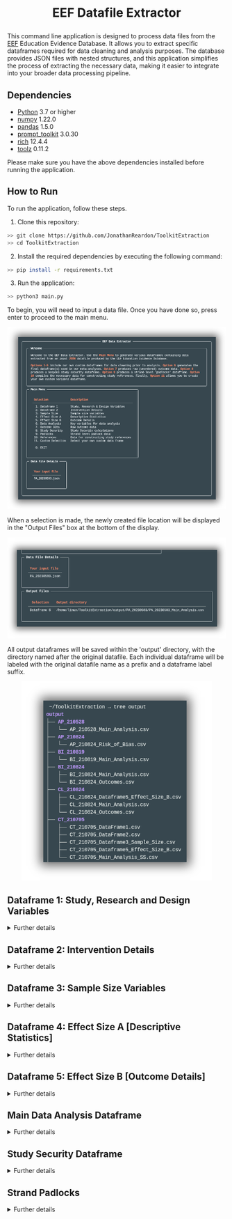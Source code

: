 <h1 align="center">

EEF Datafile Extractor

</h1>

This command line application is designed to process data files from the [EEF](https://educationendowmentfoundation.org.uk/education-evidence/teaching-learning-toolkit?gclid=CjwKCAjwjMiiBhA4EiwAZe6jQ3WnUgowD16xFwcG_6hZySd_qiKcElx5wRI0BjJAdwj5RkFT_kzz1hoCS_MQAvD_BwE) Education Evidence Database. It allows you to extract specific dataframes required for data cleaning and analysis purposes. The database provides JSON files with nested structures, and this application simplifies the process of extracting the necessary data, making it easier to integrate into your broader data processing pipeline.

## Dependencies

-   [Python](https://www.python.org/) 3.7 or higher
-   [numpy](https://github.com/numpy/numpy) 1.22.0
-   [pandas](https://github.com/pandas-dev/pandas) 1.5.0
-   [prompt_toolkit](https://github.com/prompt-toolkit/python-prompt-toolkit) 3.0.30
-   [rich](https://github.com/Textualize/rich/tree/6d30ad0f30028210124c149811cbbe2b183711f9) 12.4.4
-   [toolz](https://github.com/pytoolz/toolz) 0.11.2

Please make sure you have the above dependencies installed before running the application.

## How to Run

To run the application, follow these steps.

1.  Clone this repository:

``` bash
>> git clone https://github.com/JonathanReardon/ToolkitExtraction
>> cd ToolkitExtraction
```

2.  Install the required dependencies by executing the following command:

``` bash
>> pip install -r requirements.txt
```

3.  Run the application:

``` bash
>> python3 main.py
```

To begin, you will need to input a data file. Once you have done so, press enter to proceed to the main menu.

<p align="center">

<img src="/img/visual1.png"/>

</p>

When a selection is made, the newly created file location will be displayed in the "Output Files" box at the bottom of the display.

<p align="center">

<img src="/img/visual3.png"/>

</p>

All output dataframes will be saved within the 'output' directory, with the directory named after the original datafile. Each individual dataframe will be labeled with the original datafile name as a prefix and a dataframe label suffix.

<p align="center">

<img src="/img/visual2.png"/>

</p>

## Dataframe 1: Study, Research and Design Variables

<details>

<summary>Further details</summary>

| Variable                         | Data Type       | Column Name       |
|----------------------------------|-----------------|-------------------|
| `Eppi ID`                        | `raw`           | `id`              |
| `Author`                         | `raw`           | `pub_author`      |
| `Year`                           | `raw`           | `pub_year`        |
| `Abstract`                       | `raw`           | `abstract`        |
| `Admin Strand`                   | `raw, info`     | `strand`          |
| `Toolkit Version`                | `raw`           | `toolkit_version` |
| `Publication Type EPPI`          | `raw`           | `pub_eppi`        |
| `Publication Type`               | `raw, ht, info` | `pub_type_raw`    |
| `Country`                        | `raw`           | `loc_country_raw` |
| `Educational Setting`            | `raw, ht, info` | `int_setting`     |
| `Study Realism`                  | `raw, ht, info` | `eco_valid`       |
| `Student Age`                    | `raw, ht, info` | `part_age`        |
| `Number of Schools Intervention` | `info, ht`      | `school_treat`    |
| `Number of Schools Control`      | `info, ht`      | `school_cont`     |
| `Number of Schools Total`        | `info, ht`      | `school_total`    |
| `Number of Schools NA`           | `raw, info, ht` | `school_na`       |
| `Number of Classes Intervention` | `info, ht`      | `class_treat`     |
| `Number of Classes Control`      | `info, ht`      | `class_cont`      |
| `Number of Classes Total`        | `info, ht`      | `class_total`     |
| `Number of Classes NA`           | `raw, info, ht` | `class_na`        |
| `Treatment Group`                | `raw, ht, info` | `treat_group`     |
| `Participant Assignment`         | `raw, ht, info` | `part_assig`      |
| `Level of Assignment`            | `raw, ht, info` | `level_assig`     |
| `Study Design`                   | `raw, ht, info` | `int_desig`       |
| `Randomisation`                  | `raw, ht, info` | `rand`            |
| `Other Outcomes`                 | `raw, ht, info` | `out_other`       |
| `Additional Outcomes`            | `raw, ht, info` | `out_info`        |
| `Other Participants Outcomes`    | `ht, info`      | `part_other`      |

</details>

## Dataframe 2: Intervention Details

<details>

<summary>Further details</summary>

| Variable                                     | Data Type       | Column Name       |
|----------------------------------------------|-----------------|-------------------|
| `Eppi ID`                                    | `raw`           | `id`              |
| `Author`                                     | `raw`           | `pub_author`      |
| `Year`                                       | `raw`           | `pub_year`        |
| `Admin Strand`                               | `raw, info`     | `strand`          |
| `Toolkit Version`                            | `raw`           | `toolkit_version` |
| `Intervention Name`                          | `ht, info`      | `int_name`        |
| `Intervention Description`                   | `ht, info`      | `int_desc`        |
| `Intervention Objectives`                    | `ht, info`      | `int_objec`       |
| `Intervention Organization Type`             | `raw, ht, info` | `int_prov`        |
| `Intervention Training Provided`             | `raw, ht, info` | `int_training`    |
| `Intervention Focus`                         | `raw, ht, info` | `int_part`        |
| `Intervention Teaching Approach`             | `raw, ht, info` | `int_approach`    |
| `Digital Technology`                         | `raw, ht, info` | `digit_tech`      |
| `Parent Engagement`                          | `raw, ht, info` | `parent_partic`   |
| `Intervention Time`                          | `raw, ht, info` | `int_when`        |
| `Intervention Delivery`                      | `raw, ht, info` | `int_who`         |
| `Intervention Duration`                      | `ht, info`      | `int_dur`         |
| `Intervention Frequency`                     | `ht, info`      | `int_freq`        |
| `Intervention Session Length`                | `ht, info`      | `int_leng`        |
| `Intervention Detail`                        | `raw, ht, info` | `int_fidel`       |
| `Intervention Costs`                         | `raw, ht, info` | `int_cost`        |
| `Intervention Evaluation`                    | `raw`           | `int_eval`        |
| `Baseline Differences`                       | `raw, ht, info` | `base_diff`       |
| `Comparison Analysis`                        | `raw, ht, info` | `comp_anal`       |
| `Comparison Variables Reported`              | `raw, ht, info` | `comp_var`        |
| `Comparison Variables Reported (Which Ones)` | `raw, ht, info` | `comp_var_rep`    |
| `Clustering`                                 | `raw, ht`       | `clust_anal`      |

</details>

## Dataframe 3: Sample Size Variables

<details>

<summary>Further details</summary>

| Variable                                   | Data Type       | Column Name       |
|--------------------------------------------|-----------------|-------------------|
| `Eppi ID`                                  | `raw`           | `id`              |
| `Author`                                   | `raw`           | `pub_author`      |
| `Year`                                     | `raw`           | `pub_year`        |
| `Admin Strand`                             | `raw, info`     | `strand`          |
| `Toolkit Version`                          | `raw`           | `toolkit_version` |
| `Sample Size`                              | `info, ht`      | `sample_analysed` |
| `Gender`                                   | `raw, ht, info` | `part_gen`        |
| `Low SES Percentage`                       | `info, raw`     | `fsm_perc`        |
| `Further SES Info`                         | `info, ht`      | `fsm_info`        |
| `No Low SES FSM Info`                      | `raw, info`     | `fsm_na`          |
| `Sample Size Intervention`                 | `ht, info`      | `base_n_treat`    |
| `Sample Size Control`                      | `ht, info`      | `base_n_cont`     |
| `Sample Size Second Intervention`          | `ht, info`      | `base_n_treat2`   |
| `Sample Size Third Intervention`           | `ht, info`      | `base_n_treat3`   |
| `Sample Size Analysis Intervention`        | `raw, info`     | `n_treat`         |
| `Sample Size Analysis Control`             | `raw, info`     | `n_cont`          |
| `Sample Size Analysis Second Intervention` | `raw, info`     | `n_treat2`        |
| `Sample Size Analysis Second Control`      | `raw, info`     | `n_cont2`         |
| `Attrition Dropout Reporting`              | `raw, ht, info` | `attri`           |
| `Treatment Group Attrition`                | `ht, info`      | `attri_treat`     |
| `Overall Percentage Attrition`             | `ht, info`      | `attri_perc`      |

</details>

## Dataframe 4: Effect Size A \[Descriptive Statistics\]

<details>

<summary>Further details</summary>

| Variable                                          | Data Type       | Column Name       |
|---------------------------------------------------|-----------------|-------------------|
| `Eppi ID`                                         | `raw`           | `id`              |
| `Author`                                          | `raw`           | `author`          |
| `Year`                                            | `raw`           | `pub_year`        |
| `Admin Strand`                                    | `raw, info`     | `strand`          |
| `Toolkit Version`                                 | `raw`           | `toolkit_version` |
| `Description Statistics Primary Outcome Reported` | `raw, ht, info` | `desc_stats`      |
| `Intervention Group Number`                       | `ht, info`      | `n_treat`         |
| `Intervention Group Pretest Mean`                 | `ht, info`      | `pre_t_mean`      |
| `Intervention Group Pretest SD`                   | `ht, info`      | `pre_t_sd`        |
| `Intervention Group Posttest Mean`                | `ht, info`      | `post_t_mean`     |
| `Intervention Group Posttest SD`                  | `ht, info`      | `post_t_sd`       |
| `Intervention Group Gain Score Mean`              | `ht, info`      | `gain_t_mean`     |
| `Intervention Group Gain Score SD`                | `ht, info`      | `gain_t_sd`       |
| `Intervention Group Other Info`                   | `ht, info`      | `out_t_other`     |
| `Control Group Number`                            | `ht, info`      | `n_cont`          |
| `Control Group Pretest Mean`                      | `ht, info`      | `pre_c_mean`      |
| `Control Group Pretest SD`                        | `ht, info`      | `pre_c_sd`        |
| `Control Group Posttest Mean`                     | `ht, info`      | `post_c_mean`     |
| `Control Group Posttest SD`                       | `ht, info`      | `post_c_sd`       |
| `Control Group Gain Score Mean`                   | `ht, info`      | `gain_c_mean`     |
| `Control Group Gain Score SD`                     | `ht, info`      | `gain_c_sd`       |
| `Control Group Other Info`                        | `ht, info`      | `out_c_other`     |
| `Intervention Group Number 2`                     | `ht, info`      | `n_treat2`        |
| `Intervention Group Pretest 2 Mean`               | `ht, info`      | `pre_t2_mean`     |
| `Intervention Group Pretest 2 SD`                 | `ht, info`      | `pre_t2_sd`       |
| `Intervention Group Posttest 2 Mean`              | `ht, info`      | `post_t2_mean`    |
| `Intervention Group Posttest 2 SD`                | `ht, info`      | `post_t2_sd`      |
| `Intervention Group Gain Score 2 Mean`            | `ht, info`      | `gain_t2_mean`    |
| `Intervention Group Gain Score 2 SD`              | `ht, info`      | `gain_t2_sd`      |
| `Intervention Group Other 2 Info`                 | `ht, info`      | `out_t2_other`    |
| `Control Group Number 2`                          | `ht, info`      | `n_cont2`         |
| `Control Group Pretest 2 Mean`                    | `ht, info`      | `pre_c2_mean`     |
| `Control Group Pretest 2 SD`                      | `ht, info`      | `pre_c2_sd`       |
| `Control Group Posttest 2 Mean`                   | `ht, info`      | `post_c2_mean`    |
| `Control Group Posttest 2 SD`                     | `ht, info`      | `post_c2_sd`      |
| `Control Group Gain Score 2 Mean`                 | `ht, info`      | `gain_c2_mean`    |
| `Control Group Gain Score 2 SD`                   | `ht, info`      | `gain_c2_sd`      |
| `Control Group Other 2 Info`                      | `ht, info`      | `out_c2_other`    |
| `Follow-up Data`                                  | `raw, ht, info` | `follow_up`       |

</details>

## Dataframe 5: Effect Size B \[Outcome Details\]

<details>

<summary>Further details</summary>

| Variable                                          | Data Type   | Column Name              |
|---------------------------------------------------|-------------|--------------------------|
| `Eppi ID`                                         | `raw`       | `id`                     |
| `Author`                                          | `raw`       | `pub_author`             |
| `Year`                                            | `raw`       | `pub_year`               |
| `Admin Strand`                                    | `raw, info` | `strand`                 |
| `Toolkit Version`                                 | `raw`       | `toolkit_version`        |
| `Toolkit Outcome Title`                           | `raw`       | `out_tit_tool`           |
| `Toolkit Outcome Description`                     | `raw`       | `out_desc_tool`          |
| `Toolkit Primary`                                 | `raw`       | `out_type_tool`          |
| `Toolkit Primary SMD`                             | `raw`       | `smd_tool`               |
| `Toolkit Primary SE`                              | `raw`       | `se_tool`                |
| `Toolkit Outcome Measure`                         | `raw`       | `out_measure_tool`       |
| `Toolkit Group 1 Sample Size`                     | `raw`       | `out_g1_n_tool`          |
| `Toolkit Group 1 Mean`                            | `raw`       | `out_g1_mean_tool`       |
| `Toolkit Group 1 Standard Deviation`              | `raw`       | `out_g1_sd_tool`         |
| `Toolkit Group 2 Sample Size`                     | `raw`       | `out_g2_n_tool`          |
| `Toolkit Group 2 Mean`                            | `raw`       | `out_g2_mean_tool`       |
| `Toolkit Group 2 Standard Deviation`              | `raw`       | `out_g2_sd_tool`         |
| `Toolkit Primary CI Lower`                        | `raw`       | `ci_lower_tool`          |
| `Toolkit Primary CI Upper`                        | `raw`       | `ci_upper_tool`          |
| `Toolkit Primary Outcome Label`                   | `raw`       | `out_label_tool`         |
| `Toolkit Primary Sample Size`                     | `raw`       | `out_samp_tool`          |
| `Toolkit Primary Outcome Comparison`              | `raw`       | `out_comp_tool`          |
| `Toolkit Effect Size Type`                        | `raw`       | `out_es_type_tool`       |
| `Toolkit Test Type`                               | `raw`       | `out_test_type_raw_tool` |
| `Reading Outcome Title`                           | `raw`       | `out_tit_red`            |
| `Reading Outcome Description`                     | `raw`       | `out_desc_red`           |
| `Reading Prim`                                    | `raw`       | `out_type_red`           |
| `Reading Primary SMD`                             | `raw`       | `smd_red`                |
| `Reading SE`                                      | `raw`       | `se_red`                 |
| `Reading Outcome Measure`                         | `raw`       | `out_measure_red`        |
| `Reading Group 1 Sample Size`                     | `raw`       | `out_g1_n_red`           |
| `Reading Group 1 Mean`                            | `raw`       | `out_g1_mean_red`        |
| `Reading Group 1 Standard Deviation`              | `raw`       | `out_g1_sd_red`          |
| `Reading Group 2 Sample Size`                     | `raw`       | `out_g2_n_red`           |
| `Reading Group 2 Mean`                            | `raw`       | `out_g2_mean_red`        |
| `Reading Group 2 Standard Deviation`              | `raw`       | `out_g2_sd_red`          |
| `Reading Confidence Interval Lower`               | `raw`       | `ci_lower_red`           |
| `Reading Confidence Interval Upper`               | `raw`       | `ci_upper_red`           |
| `Reading Outcome Label`                           | `raw`       | `out_label_red`          |
| `Reading Sample Size`                             | `raw`       | `out_samp_red`           |
| `Reading Outcome Comparison`                      | `raw`       | `out_comp_red`           |
| `Reading Effect Size Type`                        | `raw`       | `out_es_type_red`        |
| `Reading Test Type`                               | `raw`       | `out_test_type_raw_red`  |
| `Writing and Spelling Outcome Title`              | `raw`       | `out_tit_wri`            |
| `Writing and Spelling Outcome Description`        | `raw`       | `out_desc_wri`           |
| `Writing and Spelling Prim`                       | `raw`       | `out_type_wri`           |
| `Writing and Spelling Primary SMD`                | `raw`       | `smd_wri`                |
| `Writing and Spelling SE`                         | `raw`       | `se_wri`                 |
| `Writing and Spelling Outcome Measure`            | `raw`       | `out_measure_wri`        |
| `Writing and Spelling Group 1 Sample Size`        | `raw`       | `out_g1_n_wri`           |
| `Writing and Spelling Group 1 Mean`               | `raw`       | `out_g1_mean_wri`        |
| `Writing and Spelling Group 1 Standard Deviation` | `raw`       | `out_g1_sd_wri`          |
| `Writing and Spelling Group 2 Sample Size`        | `raw`       | `out_g2_n_wri`           |
| `Writing and Spelling Group 2 Mean`               | `raw`       | `out_g2_mean_wri`        |
| `Writing and Spelling Group 2 Standard Deviation` | `raw`       | `out_g2_sd_wri`          |
| `Writing and Spelling Confidence Interval Lower`  | `raw`       | `ci_lower_wri`           |
| `Writing and Spelling Confidence Interval Upper`  | `raw`       | `ci_upper_wri`           |
| `Writing and Spelling Outcome Label`              | `raw`       | `out_label_wri`          |
| `Writing and Spelling Sample Size`                | `raw`       | `out_samp_wri`           |
| `Writing and Spelling Outcome Comparison`         | `raw`       | `out_comp_wri`           |
| `Writing and Spelling Effect Size Type`           | `raw`       | `out_es_type_wri`        |
| `Writing and Spelling Test Type`                  | `raw`       | `out_test_type_raw_wri`  |
| `Mathematics Outcome Title`                       | `raw`       | `out_tit_math`           |
| `Mathematics Outcome Description`                 | `raw`       | `out_desc_math`          |
| `Mathematics Prim`                                | `raw`       | `out_type_math`          |
| `Mathematics Primary SMD`                         | `raw`       | `smd_math`               |
| `Mathematics SE`                                  | `raw`       | `se_math`                |
| `Mathematics Outcome Measure`                     | `raw`       | `out_measure_math`       |
| `Mathematics Group 1 Sample Size`                 | `raw`       | `out_g1_n_math`          |
| `Mathematics Group 1 Mean`                        | `raw`       | `out_g1_mean_math`       |
| `Mathematics Group 1 Standard Deviation`          | `raw`       | `out_g1_sd_math`         |
| `Mathematics Group 2 Sample Size`                 | `raw`       | `out_g2_n_math`          |
| `Mathematics Group 2 Mean`                        | `raw`       | `out_g2_mean_math`       |
| `Mathematics Group 2 Standard Deviation`          | `raw`       | `out_g2_sd_math`         |
| `Mathematics Confidence Interval Lower`           | `raw`       | `ci_lower_math`          |
| `Mathematics Confidence Interval Upper`           | `raw`       | `ci_upper_math`          |
| `Mathematics Outcome Label`                       | `raw`       | `out_label_math`         |
| `Mathematics Sample Size`                         | `raw`       | `out_samp_math`          |
| `Mathematics Outcome Comparison`                  | `raw`       | `out_comp_math`          |
| `Mathematics Effect Size Type`                    | `raw`       | `out_es_type_math`       |
| `Mathematics Test Type`                           | `raw`       | `out_test_type_raw_math` |
| `Science Outcome Title`                           | `raw`       | `out_tit_sci`            |
| `Science Outcome Description`                     | `raw`       | `out_desc_sci`           |
| `Science Prim`                                    | `raw`       | `out_type_sci`           |
| `Science Primary SMD`                             | `raw`       | `smd_sci`                |
| `Science SE`                                      | `raw`       | `se_sci`                 |
| `Science Outcome Measure`                         | `raw`       | `out_measure_sci`        |
| `Science Group 1 Sample Size`                     | `raw`       | `out_g1_n_sci`           |
| `Science Group 1 Mean`                            | `raw`       | `out_g1_mean_sci`        |
| `Science Group 1 Standard Deviation`              | `raw`       | `out_g1_sd_sci`          |
| `Science Group 2 Sample Size`                     | `raw`       | `out_g2_n_sci`           |
| `Science Group 2 Mean`                            | `raw`       | `out_g2_mean_sci`        |
| `Science Group 2 Standard Deviation`              | `raw`       | `out_g2_sd_sci`          |
| `Science Confidence Interval Lower`               | `raw`       | `ci_lower_sci`           |
| `Science Confidence Interval Upper`               | `raw`       | `ci_upper_sci`           |
| `Science Outcome Label`                           | `raw`       | `out_label_sci`          |
| `Science Sample Size`                             | `raw`       | `out_samp_sci`           |
| `Science Outcome Comparison`                      | `raw`       | `out_comp_sci`           |
| `Science Effect Size Type`                        | `raw`       | `out_es_type_sci`        |
| `Science Test Type`                               | `raw`       | `out_test_type_raw_sci`  |
| `FSM Outcome Title`                               | `raw`       | `out_tit_fsm`            |
| `FSM Outcome Description`                         | `raw`       | `out_desc_fsm`           |
| `FSM Prim`                                        | `raw`       | `out_type_fsm`           |
| `FSM Primary SMD`                                 | `raw`       | `smd_fsm`                |
| `FSM SE`                                          | `raw`       | `se_fsm`                 |
| `FSM Outcome Measure`                             | `raw`       | `out_measure_fsm`        |
| `FSM Group 1 Sample Size`                         | `raw`       | `out_g1_n_fsm`           |
| `FSM Group 1 Mean`                                | `raw`       | `out_g1_mean_fsm`        |
| `FSM Group 1 Standard Deviation`                  | `raw`       | `out_g1_sd_fsm`          |
| `FSM Group 2 Sample Size`                         | `raw`       | `out_g2_n_fsm`           |
| `FSM Group 2 Mean`                                | `raw`       | `out_g2_mean_fsm`        |
| `FSM Group 2 Standard Deviation`                  | `raw`       | `out_g2_sd_fsm`          |
| `FSM Confidence Interval Lower`                   | `raw`       | `ci_lower_fsm`           |
| `FSM Confidence Interval Upper`                   | `raw`       | `ci_upper_fsm`           |
| `FSM Outcome Label`                               | `raw`       | `out_label_fsm`          |
| `FSM Sample Size`                                 | `raw`       | `out_samp_fsm`           |
| `FSM Outcome Comparison`                          | `raw`       | `out_comp_fsm`           |
| `FSM Effect Size Type`                            | `raw`       | `out_es_type_fsm`        |
| `FSM Test Type`                                   | `raw`       | `out_test_type_fsm`      |

</details>

## Main Data Analysis Dataframe

<details>

<summary>Further details</summary>

| Variable                         | Data Type   | Column Name         |
|----------------------------------|-------------|---------------------|
| `Eppi ID`                        | `raw`       | `id`                |
| `Author`                         | `raw`       | `pub_author`        |
| `Year`                           | `raw`       | `pub_year`          |
| `Publication Type`               | `raw`       | `pub_type`          |
| `Admin Strand`                   | `raw, info` | `strand`            |
| `Toolkit Version`                | `raw`       | `toolkit_version`   |
| `Toolkit Outcome`                | `raw`       | `out_out_type_tool` |
| `Toolkit SMD`                    | `raw`       | `smd_tool`          |
| `Toolkit SE`                     | `raw`       | `se_tool`           |
| `Toolkit Effect Size Type`       | `raw`       | `out_es_type`       |
| `Toolkit Outcome Title`          | `raw`       | `out_tit`           |
| `Toolkit Outcome Comparison`     | `raw`       | `out_comp`          |
| `Toolkit Sample`                 | `raw`       | `out_samp`          |
| `Toolkit Outcome Measure`        | `raw`       | `out_measure`       |
| `Toolkit Outcome Test Type`      | `raw`       | `out_test_type_raw` |
| `Reading Outcome`                | `raw`       | `out_out_type_red`  |
| `Reading SMD`                    | `raw`       | `smd_red`           |
| `Reading SE`                     | `raw`       | `se_red`            |
| `Writing and Spelling Outcome`   | `raw`       | `out_out_type_wri`  |
| `Writing and Spelling SMD`       | `raw`       | `smd_wri`           |
| `Writing and Spelling SE`        | `raw`       | `se_wri`            |
| `Mathematics Outcome`            | `raw`       | `out_out_type_math` |
| `Mathematics SMD`                | `raw`       | `smd_math`          |
| `Mathematics SE`                 | `raw`       | `se_math`           |
| `Science Outcome`                | `raw`       | `out_out_type_sci`  |
| `Science SMD`                    | `raw`       | `smd_sci`           |
| `Science SE`                     | `raw`       | `se_sci`            |
| `FSM Outcome`                    | `raw`       | `out_out_type_fsm`  |
| `FSM SMD`                        | `raw`       | `smd_fsm`           |
| `FSM SE`                         | `raw`       | `se_fsm`            |
| `Sample Analyzed`                | `info`      | `sample_analysed`   |
| `Number of Schools Total`        | `info`      | `school_total`      |
| `Number of Classes Total`        | `info`      | `class_total`       |
| `Intervention Setting`           | `raw`       | `int_setting`       |
| `Participant Age`                | `raw`       | `part_age`          |
| `FSM 50`                         | `raw`       | `fsm_50`            |
| `FSM Percentage`                 | `info`      | `fsm_perc`          |
| `Country`                        | `raw`       | `loc_country`       |
| `Study Design`                   | `raw`       | `int_desig`         |
| `Intervention Teaching Approach` | `raw`       | `int_approach`      |
| `Intervention Training Provided` | `raw`       | `int_training`      |
| `Digital Technology`             | `raw`       | `digit_tech`        |
| `Parent Engagement`              | `raw`       | `parent_partic`     |
| `Intervention Time`              | `raw`       | `int_when`          |
| `Intervention Delivery`          | `raw`       | `int_who`           |
| `Intervention Duration`          | `info`      | `int_dur`           |
| `Intervention Frequency`         | `info`      | `int_freq`          |
| `Intervention Session Length`    | `info`      | `int_leng`          |
| `Oucome Strand`                  | `raw`       | `out_strand`        |

</details>

## Study Security Dataframe

<details>

<summary>Further details</summary>

| Variable                   | Data Type                                     | Column Name       |
|----------------------------|-----------------------------------------------|-------------------|
| `Eppi ID`                  | `raw`                                         | `id`              |
| `Author`                   | `raw`                                         | `pub_author`      |
| `Toolkit SMD`              | `raw`                                         | `smd_tool`        |
| `Toolkit SE`               | `raw`                                         | `se_tool`         |
| `Publication Year`         | `raw, risk label, risk value`                 | `pub_year`        |
| `Strand`                   | `raw`                                         | `strand`          |
| `Publication Type`         | `raw, risk label, risk value`                 | `pub_type`        |
| `Participant Assignment`   | `raw, risk label, risk value`                 | `part_assig`      |
| `Study Realism`            | `raw, risk label, risk value`                 | `eco_valid`       |
| `School Treatment Group`   | `raw, raw_adjusted, risk label, risk value`   | `school_treat`    |
| `Intervention Delivery`    | `raw, risk label (ind var split), risk value` | `int_who`         |
| `Number of Classes Total`  | `raw, raw_adjusted, risk label, risk value`   | `class_total`     |
| `Outcome Evaluation`       | `raw, risk label, risk value`                 | `out_eval`        |
| `Computational Analysis`   | `raw, risk label, risk value`                 | `comp_anal`       |
| `Sample Size (Analysed)`   | `raw, risk label, risk value`                 | `sample_analysed` |
| `Outcome Test Type`        | `raw, risk label, risk value`                 | `out_test_type`   |
| `Outcome Effect Size Type` | `raw, risk label, risk value`                 | `out_es_type`     |
| `Attrition Percentage`     | `raw, risk label, risk value`                 | `attri_perc`      |
| `Cluster Analysis`         | `raw, risk label, risk value`                 | `clust_anal`      |
| `Randomisation`            | `raw, risk label, risk value`                 | `rand`            |
| `NA values`                | `raw`                                         | `NA_values`       |
| `Mean`                     | `raw`                                         | `Mean`            |
| `Median`                   | `raw`                                         | `Median`          |
| `Raw Total`                | `raw`                                         | `raw_total`       |

</details>

## Strand Padlocks

<details>

<summary>Further details</summary>

## References Dataframe

<details>

<summary>Further details</summary>

| Variable         | Data Type | Column Name      |
|------------------|-----------|------------------|
| `Eppi ID`        | `raw`     | `id`             |
| `Admin Strand`   | `raw`     | `toolkit_strand` |
| `Author`         | `raw`     | `short_title`    |
| `Authors`        | `raw`     | `main_authors`   |
| `Year`           | `raw`     | `year`           |
| `Title`          | `raw`     | `main_title`     |
| `Parent Title`   | `raw`     | `parent_title`   |
| `Parent Authors` | `raw`     | `parent_authors` |
| `Type Name`      | `raw`     | `type_name`      |
| `Abstract`       | `raw`     | `abstract`       |
| `Volume`         | `raw`     | `volume`         |
| `Issue`          | `raw`     | `issue`          |
| `Pages`          | `raw`     | `pages`          |
| `DOI`            | `raw`     | `doi`            |
| `URL`            | `raw`     | `url`            |
| `Publisher`      | `raw`     | `publisher`      |
| `City`           | `raw`     | `city`           |
| `Institution`    | `raw`     | `institution`    |

</details>

## License

Distributed under the MIT License. See LICENSE for more information.